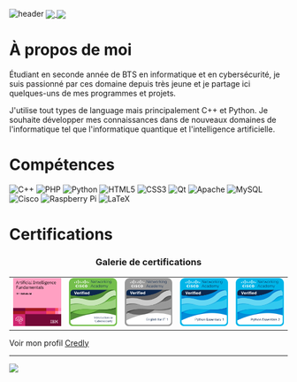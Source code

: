 ![header](https://capsule-render.vercel.app/api?type=venom&color=400eb5&height=150&section=header&text=Bienvenue!&theme=tokyonight)
<a href="https://github.com/elias-utf8/github-readme-stats">
  <img align="center" src="https://github-readme-stats.vercel.app/api?username=elias-utf8&show_icons=true&theme=transparent&hide_rank=true"/>
</a>
<a href="https://github.com/elias-utf8">
  <img align="center" src="https://github-readme-stats.vercel.app/api/top-langs/?username=elias-utf8&layout=compact&theme=transparent" />
</a>

# À propos de moi 
Étudiant en seconde année de BTS en informatique et en cybersécurité, je suis passionné par ces domaine depuis très jeune et
je partage ici quelques-uns de mes programmes et projets.

J'utilise tout types de language mais principalement C++ et Python. Je souhaite développer mes connaissances dans de nouveaux domaines de l'informatique tel que l'informatique quantique et l'intelligence artificielle. 

# Compétences
![C++](https://img.shields.io/badge/c++-%2300599C.svg?style=for-the-badge&logo=c%2B%2B&logoColor=white) ![PHP](https://img.shields.io/badge/php-%23777BB4.svg?style=for-the-badge&logo=php&logoColor=white) ![Python](https://img.shields.io/badge/python-3670A0?style=for-the-badge&logo=python&logoColor=ffdd54)  ![HTML5](https://img.shields.io/badge/html5-%23E34F26.svg?style=for-the-badge&logo=html5&logoColor=white) ![CSS3](https://img.shields.io/badge/css3-%231572B6.svg?style=for-the-badge&logo=css3&logoColor=white) ![Qt](https://img.shields.io/badge/Qt-%23217346.svg?style=for-the-badge&logo=Qt&logoColor=white) ![Apache](https://img.shields.io/badge/apache-%23D42029.svg?style=for-the-badge&logo=apache&logoColor=white) ![MySQL](https://img.shields.io/badge/mysql-%2300000f.svg?style=for-the-badge&logo=mysql&logoColor=white) ![Cisco](https://img.shields.io/badge/cisco-%23049fd9.svg?style=for-the-badge&logo=cisco&logoColor=black) ![Raspberry Pi](https://img.shields.io/badge/-RaspberryPi-C51A4A?style=for-the-badge&logo=Raspberry-Pi) ![LaTeX](https://img.shields.io/badge/latex-%23008080.svg?style=for-the-badge&logo=latex&logoColor=white)

# Certifications
<div align="center">
  <h3>Galerie de certifications</h3>
  <table>
    <tr>
      <td><img src="https://github.com/elias-utf8/elias-utf8/blob/main/certif_IBM_AI.png" alt="Artificial Intelligence Fundamentals" width="200"/></td>
      <td><img src="https://github.com/elias-utf8/elias-utf8/blob/main/I2CS__1_.png" alt="Introduction to cybersecurity" width="200"/></td>
      <td><img src="https://github.com/elias-utf8/elias-utf8/blob/main/ENGLISH_IT.png" alt="English for IT" width="200"/></td>
      <td><img src="https://github.com/elias-utf8/elias-utf8/blob/main/PYTHON.png" alt="Python Essentials 1" width="200"/></td>
      <td><img src="https://github.com/elias-utf8/elias-utf8/blob/main/PYTHON_2.png" alt="Python Essentials 2" width="200"/></td>
    </tr>
  </table>
</div>

Voir mon profil [Credly](https://www.credly.com/users/elias-gauthier.14646423)

---
[![](https://visitcount.itsvg.in/api?id=elias-utf8&icon=2&color=12)](https://visitcount.itsvg.in)
